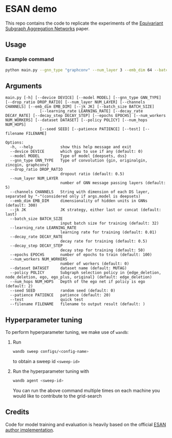 # ESAN demo
This repo contains the code to replicate the experiments of the [Equivariant Subgraph Aggregation Networks](https://arxiv.org/pdf/2110.02910.pdf) paper.


## Usage

### Example command 

  ```bash
  python main.py --gnn_type "graphconv" --num_layer 3 --emb_dim 64 --batch_size 32 --dataset "MUTAG" --jk "last" --drop_ratio 0.0 --channels "64-64" --policy "ego_plus" --model "dss"
  ````

## Arguments

```
main.py [-h] [--device DEVICE] [--model MODEL] [--gnn_type GNN_TYPE] [--drop_ratio DROP_RATIO] [--num_layer NUM_LAYER] [--channels CHANNELS] [--emb_dim EMB_DIM] [--jk JK] [--batch_size BATCH_SIZE]
               [--learning_rate LEARNING_RATE] [--decay_rate DECAY_RATE] [--decay_step DECAY_STEP] [--epochs EPOCHS] [--num_workers NUM_WORKERS] [--dataset DATASET] [--policy POLICY] [--num_hops NUM_HOPS]
               [--seed SEED] [--patience PATIENCE] [--test] [--filename FILENAME]

Options:
  -h, --help            show this help message and exit
  --device DEVICE       which gpu to use if any (default: 0)
  --model MODEL         Type of model {deepsets, dss}
  --gnn_type GNN_TYPE   Type of convolution {gin, originalgin, zincgin, graphconv}
  --drop_ratio DROP_RATIO
                        dropout ratio (default: 0.5)
  --num_layer NUM_LAYER
                        number of GNN message passing layers (default: 5)
  --channels CHANNELS   String with dimension of each DS layer, separated by "-"(considered only if args.model is deepsets)
  --emb_dim EMB_DIM     dimensionality of hidden units in GNNs (default: 300)
  --jk JK               JK strategy, either last or concat (default: last)
  --batch_size BATCH_SIZE
                        input batch size for training (default: 32)
  --learning_rate LEARNING_RATE
                        learning rate for training (default: 0.01)
  --decay_rate DECAY_RATE
                        decay rate for training (default: 0.5)
  --decay_step DECAY_STEP
                        decay step for training (default: 50)
  --epochs EPOCHS       number of epochs to train (default: 100)
  --num_workers NUM_WORKERS
                        number of workers (default: 0)
  --dataset DATASET     dataset name (default: MUTAG)
  --policy POLICY       Subgraph selection policy in {edge_deletion, node_deletion, ego, ego_plus, original} (default: edge_deletion)
  --num_hops NUM_HOPS   Depth of the ego net if policy is ego (default: 2)
  --seed SEED           random seed (default: 0)
  --patience PATIENCE   patience (default: 20)
  --test                quick test
  --filename FILENAME   filename to output result (default: )
````

## Hyperparameter tuning

To perform hyperparameter tuning, we make use of `wandb`:

1. Run
    ```bash
    wandb sweep configs/<config-name>
    ````
    to obtain a sweep id `<sweep-id>`

2. Run the hyperparameter tuning with
    ```bash
    wandb agent <sweep-id>
    ```
    You can run the above command multiple times on each machine you would like to contribute to the grid-search

## Credits

Code for model training and evaluation is heavily based on the official [ESAN author implementation](https://github.com/beabevi/ESAN).
